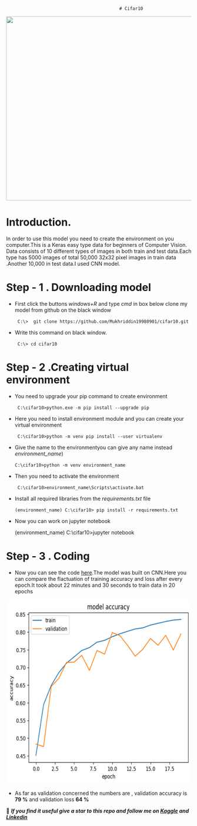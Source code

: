                                                # Cifar10


<img src="https://production-media.paperswithcode.com/datasets/4fdf2b82-2bc3-4f97-ba51-400322b228b1.png" width="700" height="500" />

# Introduction.
In order to use this model you need to create the environment on you computer.This is a Keras easy type data for beginners of Computer Vision.
Data consists of 10 different types of images in both train and test data.Each type has 5000 images of total 50,000 32x32 pixel images in train data .Another 10,000 in test data.I used CNN model.  


# Step - 1 . Downloading model

- First click the buttons *windows+R*  and type *cmd* in box below clone my model from github on the black window

       C:\>  git clone https://github.com/Mukhriddin19980901/cifar10.git

- Write this command on black window.
 
       C:\> cd cifar10
 
# Step - 2 .Creating virtual environment 

- You need to upgrade your pip command to create environment

       C:\cifar10>python.exe -m pip install --upgrade pip


- Here you need to install environment module and you can create  your virtual environment

       C:\cifar10>python -m venv pip install --user virtualenv
 
 - Give the name to the environmentyou can give any name instead *environment_name*)

       C:\cifar10>python -m venv environment_name

- Then you need to activate the environment

       C:\cifar10>environment_name\Scripts\activate.bat

- Install all required libraries from the *requirements.txt* file

      (environment_name) C:\cifar10> pip install -r requirements.txt

- Now you can work on jupyter notebook

     (environment_name) C:\cifar10>jupyter notebook


# Step - 3 . Coding
 
- Now you can see the code [here](https://github.com/Mukhriddin19980901/cifar10/blob/main/cifar10notebook.ipynb).The model was built on CNN.Here you can compare the flactuation of training accuracy and loss after every epoch.It took about 22 minutes and 30 seconds to train data in 20 epochs


<img src="https://github.com/Mukhriddin19980901/cifar10/blob/main/pictures/cifa10.png" width="700" height="500" />


- As far as validation concerned the numbers are  , validation accuracy is **79 %**  and validation loss **64 %**

🔴 ***If you find it useful give a star to this repo and follow me on [Kaggle](https://www.kaggle.com/muhriddinmalik) and [Linkedin](https://www.linkedin.com/in/mukhriddin-khaydarov-8a9729209?lipi=urn%3Ali%3Apage%3Ad_flagship3_profile_view_base_contact_details%3Bay%2BB1xqoRZKf2DcZnvkRVw%3D%3D)***
